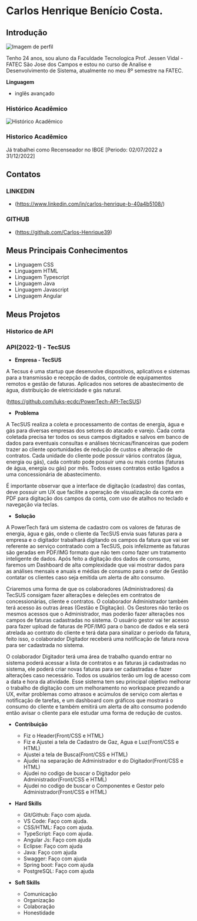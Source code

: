 
# Carlos Henrique Benício Costa.

## Introdução

![Imagem de perfil](https://github.com/user-attachments/assets/fa2cc1d9-6acd-4eb6-8b7e-36f9b468e619)

Tenho 24 anos, sou aluno da Faculdade Tecnologica Prof. Jessen Vidal - FATEC São Jose dos Campos e estou no curso de Analise e Desenvolvimento de Sistema, atualmente no meu 8º semestre na FATEC.

**Linguagem**
- inglês avançado
### Histórico Acadêmico
![Histórico Acadêmico](https://github.com/user-attachments/assets/d945e27b-403f-40a8-9daa-ddfd1cc7255f)

### Historico Acadêmico
Já trabalhei como Recenseador no IBGE [Periodo: 02/07/2022 a 31/12/2022]

## Contatos
### LINKEDIN
- (https://www.linkedin.com/in/carlos-henrique-b-40a4b5108/)
### GITHUB
- (https://github.com/Carlos-Henrique39)

## Meus Principais Conhecimentos
- Linguagem CSS
- Linguagem HTML
- Linguagem Typescript
- Linguagem Java
- Linguagem Javascript
- Linguagem Angular

## Meus Projetos
### Historico de API
### API(2022-1) - TecSUS

- **Empresa - TecSUS**

A Tecsus é uma startup que desenvolve dispositivos, aplicativos e sistemas para a transmissão e recepção de dados, controle de equipamentos remotos e gestão de faturas. Aplicados nos setores de abastecimento de água, distribuição de eletricidade e gás natural.

(https://github.com/luks-ecdc/PowerTech-API-TecSUS)

- **Problema**

A TecSUS realiza a coleta e processamento de contas de energia, água e gás para diversas empresas dos setores do atacado e varejo. Cada conta coletada precisa ter todos os seus campos digitados e salvos em banco de dados para eventuais consultas e análises técnicas/financeiras que podem trazer ao cliente oportunidades de redução de custos e alteração de contratos. Cada unidade do cliente pode possuir vários contratos (água, energia ou gás), cada contrato pode possuir uma ou mais contas (faturas de água, energia ou gás) por mês. Todos esses contratos estão ligados a uma concessionária de abastecimento.

É importante observar que a interface de digitação (cadastro) das contas, deve possuir um UX que facilite a operação de visualização da conta em PDF para digitação dos campos da conta, com uso de atalhos no teclado e navegação via teclas.

- **Solução**

A PowerTech fará um sistema de cadastro com os valores de faturas de energia, água e gás, onde o cliente da TecSUS envia suas faturas para a empresa e o digitador trabalhará digitando os campos da fatura que vai ser referente ao serviço contratado com a TecSUS, pois infelizmente as faturas são geradas em PDF/IMG formato que não tem como fazer um tratamento inteligente de dados. Após feito a digitação dos dados de consumo, faremos um Dashboard de alta complexidade que vai mostrar dados para as análises mensais e anuais e médias de consumo para o setor de Gestão contatar os clientes caso seja emitida um alerta de alto consumo.

Criaremos uma forma de que os colaboradores (Administradores) da TecSUS consigam fazer alterações e deleções em contratos de concessionárias, cliente e contratos. O colaborador Administrador também terá acesso às outras áreas (Gestão e Digitação). Os Gestores não terão os mesmos acessos que o Administrador, mas poderão fazer alterações nos campos de faturas cadastradas no sistema. O usuário gestor vai ter acesso para fazer upload de faturas de PDF/IMG para o banco de dados e ela será atrelada ao contrato do cliente e terá data para sinalizar o período da fatura, feito isso, o colaborador Digitador receberá uma notificação de fatura nova para ser cadastrada no sistema.

O colaborador Digitador terá uma área de trabalho quando entrar no sistema poderá acessar a lista de contratos e as faturas já cadastradas no sistema, ele poderá criar novas faturas para ser cadastradas e fazer alterações caso necessário. Todos os usuários terão um log de acesso com a data e hora da atividade. Esse sistema tem seu principal objetivo melhorar o trabalho de digitação com um melhoramento no workspace prezando a UX, evitar problemas como atrasos e acúmulos de serviço com alertas e notificação de tarefas, e um dashboard com gráficos que mostrará o consumo do cliente e também emitirá um alerta de alto consumo podendo então avisar o cliente para ele estudar uma forma de redução de custos.

- **Contribuição**
  - Fiz o Header(Front/CSS e HTML)
  - Fiz e Ajustei a tela de Cadastro de Gaz, Agua e Luz(Front/CSS e HTML)
  - Ajustei a tela de Busca(Front/CSS e HTML)
  - Ajudei na separação de Administrador e do Digitador(Front/CSS e HTML)
  - Ajudei no codigo de buscar o Digitador pelo Administrador(Front/CSS e HTML)
  - Ajudei no codigo de buscar o Componentes e Gestor pelo Administrador(Front/CSS e HTML)

- **Hard Skills**
  - Git/Github: Faço com ajuda.
  - VS Code: Faço com ajuda.
  - CSS/HTML: Faço com ajuda.
  - TypeScript: Faço com ajuda.
  - Angular Js: Faço com ajuda
  - Eclipse: Faço com ajuda
  - Java: Faço com ajuda
  - Swagger: Faço com ajuda
  - Spring boot: Faço com ajuda
  - PostgreSQL: Faço com ajuda

- **Soft Skills**
  - Comunicação
  - Organização
  - Colaboração
  - Honestidade


